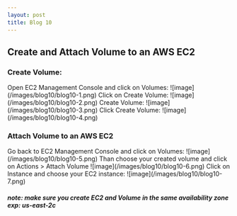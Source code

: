 ```yaml
---
layout: post
title: Blog 10
---
```

## Create and Attach Volume to an AWS EC2

<h3>Create Volume:</h3>
Open EC2 Management Console and click on Volumes:
![image](/images/blog10/blog10-1.png)
Click on Create Volume:
![image](/images/blog10/blog10-2.png)
Create Volume:
![image](/images/blog10/blog10-3.png)
Click Create Volume:
![image](/images/blog10/blog10-4.png)
<h3>Attach Volume to an AWS EC2</h3>
Go back to EC2 Management Console and click on Volumes:
![image](/images/blog10/blog10-5.png)
Than choose your created volume and click on Actions > Attach Volume
![image](/images/blog10/blog10-6.png)
Click on Instance and choose your EC2 instance:
![image](/images/blog10/blog10-7.png)
<h5>note: make sure you create EC2 and Volume in the same availability zone exp: us-east-2c</h5>
